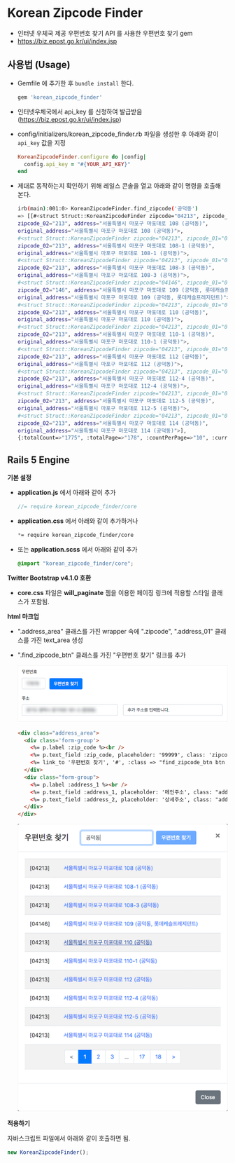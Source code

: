 # Korean Zipcode Finder

* 인터넷 우체국 제공 우편번호 찾기 API 를 사용한 우편번호 찾기 gem
* https://biz.epost.go.kr/ui/index.jsp

## 사용법 (Usage)

* Gemfile 에 추가한 후 `bundle install` 한다.

  ```ruby
  gem 'korean_zipcode_finder'
  ```

* 인터넷우체국에서 api_key 를 신청하여 발급받음 (https://biz.epost.go.kr/ui/index.jsp)

* config/initializers/korean_zipcode_finder.rb 파일을 생성한 후 아래와 같이 `api_key` 값을 지정

  ```ruby
  KoreanZipcodeFinder.configure do |config|
    config.api_key = "#{YOUR_API_KEY}"
  end
  ```

* 제대로 동작하는지 확인하기 위해 레일스 콘솔을 열고 아래와 같이 명령을 호출해 본다.

  ```bash
  irb(main):001:0> KoreanZipcodeFinder.find_zipcode('공덕동')
  => [[#<struct Struct::KoreanZipcodeFinder zipcode="04213", zipcode_01="042",
  zipcode_02="213", address="서울특별시 마포구 마포대로 108 (공덕동)",
  original_address="서울특별시 마포구 마포대로 108 (공덕동)">,
  #<struct Struct::KoreanZipcodeFinder zipcode="04213", zipcode_01="042",
  zipcode_02="213", address="서울특별시 마포구 마포대로 108-1 (공덕동)",
  original_address="서울특별시 마포구 마포대로 108-1 (공덕동)">,
  #<struct Struct::KoreanZipcodeFinder zipcode="04213", zipcode_01="042",
  zipcode_02="213", address="서울특별시 마포구 마포대로 108-3 (공덕동)",
  original_address="서울특별시 마포구 마포대로 108-3 (공덕동)">,
  #<struct Struct::KoreanZipcodeFinder zipcode="04146", zipcode_01="041",
  zipcode_02="146", address="서울특별시 마포구 마포대로 109 (공덕동, 롯데캐슬프레지던트)",
  original_address="서울특별시 마포구 마포대로 109 (공덕동, 롯데캐슬프레지던트)">,
  #<struct Struct::KoreanZipcodeFinder zipcode="04213", zipcode_01="042",
  zipcode_02="213", address="서울특별시 마포구 마포대로 110 (공덕동)",
  original_address="서울특별시 마포구 마포대로 110 (공덕동)">,
  #<struct Struct::KoreanZipcodeFinder zipcode="04213", zipcode_01="042",
  zipcode_02="213", address="서울특별시 마포구 마포대로 110-1 (공덕동)",
  original_address="서울특별시 마포구 마포대로 110-1 (공덕동)">,
  #<struct Struct::KoreanZipcodeFinder zipcode="04213", zipcode_01="042",
  zipcode_02="213", address="서울특별시 마포구 마포대로 112 (공덕동)",
  original_address="서울특별시 마포구 마포대로 112 (공덕동)">,
  #<struct Struct::KoreanZipcodeFinder zipcode="04213", zipcode_01="042",
  zipcode_02="213", address="서울특별시 마포구 마포대로 112-4 (공덕동)",
  original_address="서울특별시 마포구 마포대로 112-4 (공덕동)">,
  #<struct Struct::KoreanZipcodeFinder zipcode="04213", zipcode_01="042",
  zipcode_02="213", address="서울특별시 마포구 마포대로 112-5 (공덕동)",
  original_address="서울특별시 마포구 마포대로 112-5 (공덕동)">,
  #<struct Struct::KoreanZipcodeFinder zipcode="04213", zipcode_01="042",
  zipcode_02="213", address="서울특별시 마포구 마포대로 114 (공덕동)",
  original_address="서울특별시 마포구 마포대로 114 (공덕동)">],
  {:totalCount=>"1775", :totalPage=>"178", :countPerPage=>"10", :currentPage=>"1"}]
  ```

## Rails 5 Engine

**기본 설정**

* **application.js** 에서 아래와 같이 추가

  ```javascript
  //= require korean_zipcode_finder/core
  ```

* **application.css** 에서 아래와 같이 추가하거나

  ```css
  *= require korean_zipcode_finder/core
  ```

* 또는 **application.scss** 에서 아래와 같이 추가
  ```scss
  @import "korean_zipcode_finder/core";
  ```

**Twitter Bootstrap v4.1.0 호환**

* **core.css** 파일은 **will_paginate** 젬을 이용한 페이징 링크에 적용할 스타일 클래스가 포함됨.

**html 마크업**

* ".address_area" 클래스를 가진 wrapper 속에 ".zipcode", ".address_01" 클래스를 가진 text_area 생성
* ".find_zipcode_btn" 클래스를 가진 "우편번호 찾기" 링크를 추가

  ![](app/assets/images/address_area.png)

  ```html
  <div class="address_area">
    <div class='form-group'>
      <%= p.label :zip_code %><br />
      <%= p.text_field :zip_code, placeholder: '99999', class: 'zipcode form-control col-4 col-sm-3 col-md-3 d-inline'%>
      <%= link_to '우편번호 찾기', '#', :class => "find_zipcode_btn btn btn-primary ml-2" %>
    </div>
    <div class="form-group">
      <%= p.label :address_1 %><br />
      <%= p.text_field :address_1, placeholder: '메인주소', class: "address_01 form-control mb-2" %>
      <%= p.text_field :address_2, placeholder: '상세주소', class: "address_02 form-control" %>
    </div>
  </div>
  ```

  ![](app/assets/images/search_zipcodes.png)

**적용하기**

자바스크립트 파일에서 아래와 같이 호출하면 됨.

```javascript
new KoreanZipcodeFinder();
```
